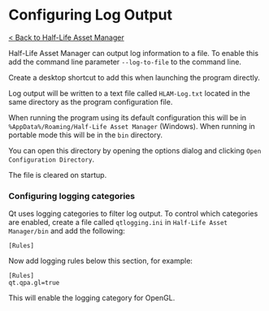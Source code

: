 # Configuring Log Output

[< Back to Half-Life Asset Manager](/README.md)

Half-Life Asset Manager can output log information to a file. To enable this add the command line parameter `--log-to-file` to the command line.

Create a desktop shortcut to add this when launching the program directly.

Log output will be written to a text file called `HLAM-Log.txt` located in the same directory as the program configuration file.

When running the program using its default configuration this will be in `%AppData%/Roaming/Half-Life Asset Manager` (Windows).
When running in portable mode this will be in the `bin` directory.

You can open this directory by opening the options dialog and clicking `Open Configuration Directory`.

The file is cleared on startup.

### Configuring logging categories

Qt uses logging categories to filter log output. To control which categories are enabled, create a file called `qtlogging.ini` in `Half-Life Asset Manager/bin` and add the following:
```
[Rules]
```

Now add logging rules below this section, for example:
```
[Rules]
qt.qpa.gl=true
```

This will enable the logging category for OpenGL.
